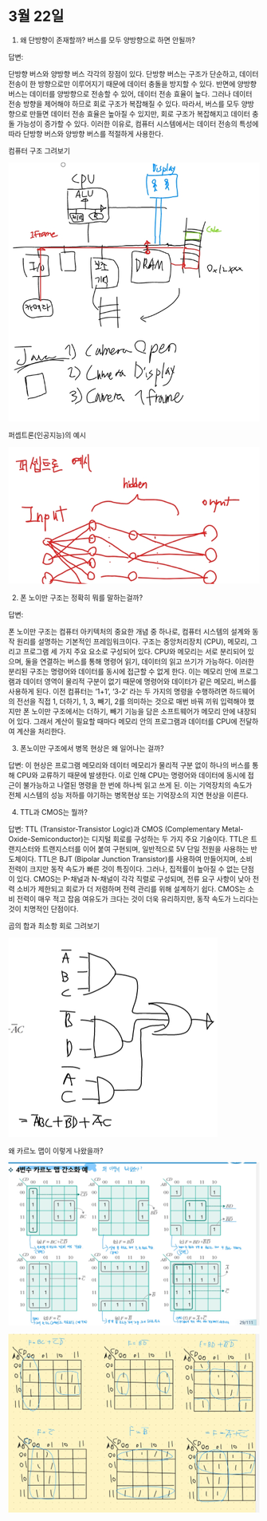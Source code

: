 # 3월 22일

1. 왜 단방향이 존재할까? 버스를 모두 양방향으로 하면 안될까?

답변: 

단방향 버스와 양방향 버스 각각의 장점이 있다. 단방향 버스는 구조가 단순하고, 데이터 전송이 한 방향으로만 이루어지기 때문에 데이터 충돌을 방지할 수 있다. 반면에 양방향 버스는 데이터를 양방향으로 전송할 수 있어, 데이터 전송 효율이 높다. 그러나 데이터 전송 방향을 제어해야 하므로 회로 구조가 복잡해질 수 있다. 따라서, 버스를 모두 양방향으로 만들면 데이터 전송 효율은 높아질 수 있지만, 회로 구조가 복잡해지고 데이터 충돌 가능성이 증가할 수 있다. 이러한 이유로, 컴퓨터 시스템에서는 데이터 전송의 특성에 따라 단방향 버스와 양방향 버스를 적절하게 사용한다.

컴퓨터 구조 그려보기

![Screenshot_2024-03-22-13-11-52-447.jpeg](0317e72c3f6b44169274dc46324340c2/Screenshot_2024-03-22-13-11-52-447.jpeg)

퍼셉트론(인공지능)의 예시

![Screenshot_2024-03-22-13-16-32-394.jpeg](0317e72c3f6b44169274dc46324340c2/Screenshot_2024-03-22-13-16-32-394.jpeg)

2. 폰 노이만 구조는 정확히 뭐를 말하는걸까?

답변: 

폰 노이만 구조는 컴퓨터 아키텍처의 중요한 개념 중 하나로, 컴퓨터 시스템의 설계와 동작 원리를 설명하는 기본적인 프레임워크이다.  구조는 중앙처리장치 (CPU), 메모리, 그리고 프로그램 세 가지 주요 요소로 구성되어 있다. CPU와 메모리는 서로 분리되어 있으며, 둘을 연결하는 버스를 통해 명령어 읽기, 데이터의 읽고 쓰기가 가능하다. 이러한 분리된 구조는 명령어와 데이터를 동시에 접근할 수 없게 한다. 이는 메모리 안에 프로그램과 데이터 영역이 물리적 구분이 없기 때문에 명령어와 데이터가 같은 메모리, 버스를 사용하게 된다. 이전 컴퓨터는 ‘1+1’, ‘3-2’ 라는 두 가지의 명령을 수행하려면 하드웨어의 전선을 직접 1, 더하기, 1, 3, 빼기, 2를 의미하는 것으로 매번 바꿔 끼워 입력해야 했지만 폰 노이만 구조에서는 더하기, 빼기 기능을 담은 소프트웨어가 메모리 안에 내장되어 있다. 그래서 계산이 필요할 때마다 메모리 안의 프로그램과 데이터를 CPU에 전달하여 계산을 처리한다.

3. 폰노이만 구조에서 병목 현상은 왜 일어나는 걸까?

답변: 이 현상은 프로그램 메모리와 데이터 메모리가 물리적 구분 없이 하나의 버스를 통해 CPU와 교류하기 때문에 발생한다. 이로 인해 CPU는 명령어와 데이터에 동시에 접근이 불가능하고 나열된 명령을 한 번에 하나씩 읽고 쓰게 된. 이는 기억장치의 속도가 전체 시스템의 성능 저하를 야기하는 병목현상 또는 기억장소의 지연 현상을 이른다.

4. TTL과 CMOS는 뭘까?

답변: TTL (Transistor-Transistor Logic)과 CMOS (Complementary Metal-Oxide-Semiconductor)는 디지털 회로를 구성하는 두 가지 주요 기술이다. TTL은 트랜지스터와 트랜지스터를 이어 붙여 구현되며, 일반적으로 5V 단일 전원을 사용하는 반도체이다. TTL은 BJT (Bipolar Junction Transistor)를 사용하여 만들어지며, 소비 전력이 크지만 동작 속도가 빠른 것이 특징이다. 그러나, 집적률이 높아질 수 없는 단점이 있다. CMOS는 P-채널과 N-채널이 각각 직렬로 구성되며, 전류 요구 사항이 낮아 전력 소비가 제한되고 회로가 더 저렴하며 전력 관리를 위해 설계하기 쉽다. CMOS는 소비 전력이 매우 적고 잡음 여유도가 크다는 것이 더욱 유리하지만, 동작 속도가 느리다는 것이 치명적인 단점이다.

곱의 합과 최소항 회로 그려보기

![Screenshot_2024-03-22-13-10-42-550.jpeg](0317e72c3f6b44169274dc46324340c2/Screenshot_2024-03-22-13-10-42-550.jpeg)

왜 카르노 맵이 이렇게 나왔을까?

![Screenshot_2024-03-22-13-35-49-259.jpeg](0317e72c3f6b44169274dc46324340c2/Screenshot_2024-03-22-13-35-49-259.jpeg)

![Screenshot_2024-03-24-22-22-59-442.jpeg](0317e72c3f6b44169274dc46324340c2/Screenshot_2024-03-24-22-22-59-442.jpeg)
